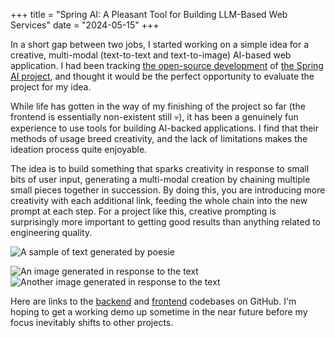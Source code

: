 +++
title = "Spring AI: A Pleasant Tool for Building LLM-Based Web Services"
date = "2024-05-15"
+++

In a short gap between two jobs, I started working on a simple idea for a creative, multi-modal (text-to-text and text-to-image) AI-based web application. I had been tracking [the open-source development](https://github.com/spring-projects/spring-ai) of [the Spring AI project](https://spring.io/projects/spring-ai), and thought it would be the perfect opportunity to evaluate the project for my idea.

While life has gotten in the way of my finishing of the project so far (the frontend is essentially non-existent still :skull:), it has been a genuinely fun experience to use tools for building AI-backed applications. I find that their methods of usage breed creativity, and the lack of limitations makes the ideation process quite enjoyable.

The idea is to build something that sparks creativity in response to small bits of user input, generating a multi-modal creation by chaining multiple small pieces together in succession. By doing this, you are introducing more creativity with each additional link, feeding the whole chain into the new prompt at each step. For a project like this, creative prompting is surprisingly more important to getting good results than anything related to engineering quality.

![A sample of text generated by poesie](/images/poesie.png "A sample of text generated by poesie")

![An image generated in response to the text](/images/poesie_cat_img.jpeg "An image generated in response to the text")
![Another image generated in response to the text](/images/poesie_woman_img.jpeg "Another image generated in response to the text")

Here are links to the [backend](https://github.com/austinatchley/poesie) and [frontend](https://github.com/austinatchley/poesie-frontend) codebases on GitHub. I'm hoping to get a working demo up sometime in the near future before my focus inevitably shifts to other projects.
